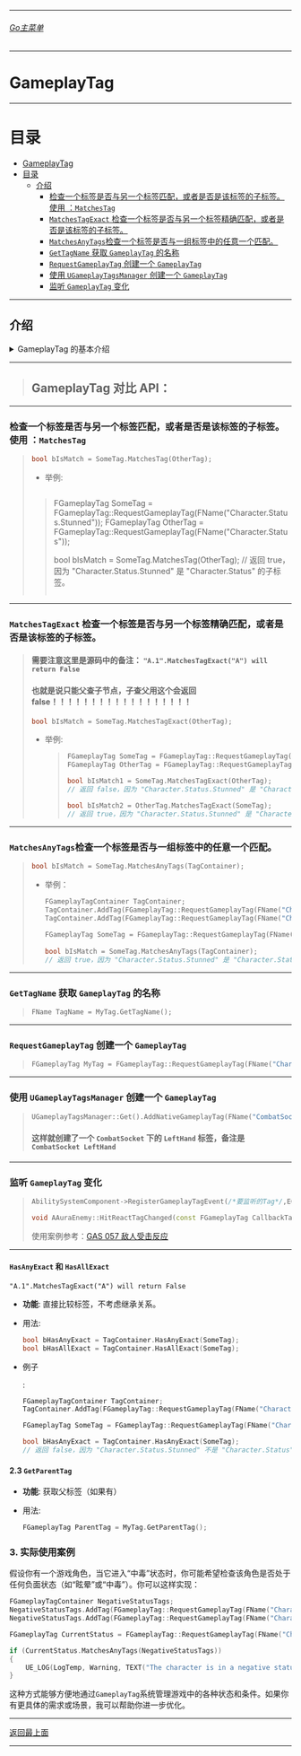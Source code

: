 ___________________________________________________________________________________________
###### [Go主菜单](../MainMenu.md)
___________________________________________________________________________________________
# GameplayTag

------

# 目录

- [GameplayTag](#gameplaytag)
- [目录](#目录)
  - [介绍](#介绍)
    - [检查一个标签是否与另一个标签匹配，或者是否是该标签的子标签。使用 ：`MatchesTag`](#检查一个标签是否与另一个标签匹配或者是否是该标签的子标签使用-matchestag)
    - [`MatchesTagExact` 检查一个标签是否与另一个标签精确匹配，或者是否是该标签的子标签。](#matchestagexact-检查一个标签是否与另一个标签精确匹配或者是否是该标签的子标签)
    - [`MatchesAnyTags`检查一个标签是否与一组标签中的任意一个匹配。](#matchesanytags检查一个标签是否与一组标签中的任意一个匹配)
    - [`GetTagName` 获取 `GameplayTag` 的名称](#gettagname-获取-gameplaytag-的名称)
    - [`RequestGameplayTag` 创建一个 `GameplayTag`](#requestgameplaytag-创建一个-gameplaytag)
    - [使用 `UGameplayTagsManager` 创建一个 `GameplayTag`](#使用-ugameplaytagsmanager-创建一个-gameplaytag)
    - [监听 `GameplayTag` 变化](#监听-gameplaytag-变化)


------



## 介绍


<details>
<summary>GameplayTag 的基本介绍</summary>

> `GameplayTag` 是虚幻引擎中的一个系统，用于为游戏中的对象、属性、事件等添加标识标签。这些标签是通过字符串形式定义的，并且通常以分层的方式组织。`GameplayTag` 系统提供了一种灵活而强大的方式来管理游戏逻辑，特别是在复杂的角色扮演游戏、多人在线游戏以及其他需要处理大量状态和条件的游戏中。
>
> ### 1. **GameplayTag 的基本概念**
>
> - **标签（Tag）**: `GameplayTag` 是一个表示特定状态、属性或行为的标识符。例如，一个角色可能具有`"Character.Status.Stunned"`（角色处于眩晕状态）这样的标签。
> - **层次结构**: `GameplayTag` 是层次化的，标签之间可以存在父子关系。例如，`"Character.Status.Stunned"` 可以是 `"Character.Status"` 的子标签，这意味着它继承了父标签的所有特性。
> - **标签容器（Tag Container）**: `GameplayTagContainer` 是一个存储多个 `GameplayTag` 的容器，用于管理对象的多种状态或属性。你可以通过这个容器来检查对象是否具有特定的标签或组合标签。
>
> ### 2. **GameplayTag 的优势**
>
> - **灵活性**: `GameplayTag` 系统允许开发者以松散耦合的方式管理状态和逻辑。不同的模块或系统可以通过标签进行通信，而不需要直接依赖于彼此的具体实现。
> - **可扩展性**: `GameplayTag` 系统可以轻松扩展，只需添加新标签即可管理新的状态或行为，无需修改已有的代码结构。
> - **层次结构管理**: 通过标签的层次结构，开发者可以通过高层标签对所有相关子标签进行操作，这使得状态管理更加简单和直观。
>
> ### 3. **GameplayTag 的使用场景**
>
> - **状态管理**: 角色或对象的状态可以通过标签来管理。例如，一个角色可以有 `"Character.Status.Poisoned"`、`"Character.Status.Stunned"` 这样的标签来表示当前状态。游戏逻辑可以通过检查这些标签来决定角色是否能够进行某些动作。
> - **技能和效果**: 游戏中的技能和效果可以使用 `GameplayTag` 来定义和检测。例如，技能可以添加 `"Skill.Fire"` 或 `"Skill.AOE"` 标签，而角色可以检测自己是否易受 `"Skill.Fire"` 类技能的影响。
> - **权限和规则**: 在多人游戏中，`GameplayTag` 可以用于定义权限和规则。例如，某个区域可能有 `"Area.Restricted"` 标签，只有具有特定权限标签的玩家才能进入。
>
> ------

</details>

------

>## GameplayTag 对比 API：

------

### 检查一个标签是否与另一个标签匹配，或者是否是该标签的子标签。使用 ：`MatchesTag`

> ```cpp
>bool bIsMatch = SomeTag.MatchesTag(OtherTag);
> ```
>
> - 举例:
> 
>   > ```cpp
>  > FGameplayTag SomeTag = FGameplayTag::RequestGameplayTag(FName("Character.Status.Stunned"));
>   > FGameplayTag OtherTag = FGameplayTag::RequestGameplayTag(FName("Character.Status"));
>  > 
>   > bool bIsMatch = SomeTag.MatchesTag(OtherTag);
>   > // 返回 true，因为 "Character.Status.Stunned" 是 "Character.Status" 的子标签。
>   > ```

------

### `MatchesTagExact` 检查一个标签是否与另一个标签精确匹配，或者是否是该标签的子标签。

> #### **需要注意这里是源码中的备注： `"A.1".MatchesTagExact("A") will return False`**
>
> #### 也就是说只能父查子节点，子查父用这个会返回 false！！！！！！！！！！！！！！！！！！
>
> ```cpp
> bool bIsMatch = SomeTag.MatchesTagExact(OtherTag);
> ```
>
> - 举例:
>
>   > ```cpp
>   > FGameplayTag SomeTag = FGameplayTag::RequestGameplayTag(FName("Character.Status.Stunned"));
>   > FGameplayTag OtherTag = FGameplayTag::RequestGameplayTag(FName("Character.Status"));
>   > 
>   > bool bIsMatch1 = SomeTag.MatchesTagExact(OtherTag);
>   > // 返回 false，因为 "Character.Status.Stunned" 是 "Character.Status" 的子标签。
>   > 
>   > bool bIsMatch2 = OtherTag.MatchesTagExact(SomeTag);
>   > // 返回 true，因为 "Character.Status.Stunned" 是 "Character.Status" 的子标签。
>   > ```

------

### `MatchesAnyTags`检查一个标签是否与一组标签中的任意一个匹配。

> ```c++
> bool bIsMatch = SomeTag.MatchesAnyTags(TagContainer);
> ```
>
> - 举例：
>
>   ```cpp
>   FGameplayTagContainer TagContainer;
>   TagContainer.AddTag(FGameplayTag::RequestGameplayTag(FName("Character.Status")));
>   TagContainer.AddTag(FGameplayTag::RequestGameplayTag(FName("Character.Action.Jump")));
>                   
>   FGameplayTag SomeTag = FGameplayTag::RequestGameplayTag(FName("Character.Status.Stunned"));
>                   
>   bool bIsMatch = SomeTag.MatchesAnyTags(TagContainer);
>   // 返回 true，因为 "Character.Status.Stunned" 是 "Character.Status" 的子标签。
>   ```

------

### `GetTagName` 获取 `GameplayTag` 的名称

> ```cpp
> FName TagName = MyTag.GetTagName();
> ```

------

### `RequestGameplayTag` 创建一个 `GameplayTag` 

> ```c++
> FGameplayTag MyTag = FGameplayTag::RequestGameplayTag(FName("Character.Status.Stunned"));
> ```

------

### 使用 `UGameplayTagsManager` 创建一个 `GameplayTag` 

> ```CPP
> UGameplayTagsManager::Get().AddNativeGameplayTag(FName("CombatSocket.LeftHand"), FString("CombatSocket LeftHand"));
> ```
>
> #### 这样就创建了一个 `CombatSocket` 下的 `LeftHand` 标签，备注是 `CombatSocket LeftHand`

------

### 监听 `GameplayTag` 变化

> ```CPP
> AbilitySystemComponent->RegisterGameplayTagEvent(/*要监听的Tag*/,EGameplayTagEventType::NewOrRemoved/*监听类型一般是这个*/).AddUObject(this,&AAuraEnemy::HitReactTagChanged)/*后面这里是绑定的回调*/;
> ```
>
> ```cpp
> void AAuraEnemy::HitReactTagChanged(const FGameplayTag CallbackTag/*要监听的Tag*/, int32 NewCount/*当前Tag新的标签计数*/)
> ```
>
> 使用案例参考：[GAS 057 敌人受击反应](./GAS_057.md)

------















#### **`HasAnyExact` 和 `HasAllExact`**
`"A.1".MatchesTagExact("A") will return False`




- **功能**: 直接比较标签，不考虑继承关系。

- 用法:

  ```cpp
  bool bHasAnyExact = TagContainer.HasAnyExact(SomeTag);
  bool bHasAllExact = TagContainer.HasAllExact(SomeTag);
  ```
  
- 例子

  :

  ```cpp
  FGameplayTagContainer TagContainer;
  TagContainer.AddTag(FGameplayTag::RequestGameplayTag(FName("Character.Status.Stunned")));
  
  FGameplayTag SomeTag = FGameplayTag::RequestGameplayTag(FName("Character.Status"));
  
  bool bHasAnyExact = TagContainer.HasAnyExact(SomeTag);
  // 返回 false，因为 "Character.Status.Stunned" 不是 "Character.Status" 的精确匹配。
  ```


#### **2.3 `GetParentTag`**

- **功能**: 获取父标签（如果有）

- 用法:

  ```cpp
  FGameplayTag ParentTag = MyTag.GetParentTag();
  ```

### 3. **实际使用案例**

假设你有一个游戏角色，当它进入“中毒”状态时，你可能希望检查该角色是否处于任何负面状态（如“眩晕”或“中毒”）。你可以这样实现：

```cpp
FGameplayTagContainer NegativeStatusTags;
NegativeStatusTags.AddTag(FGameplayTag::RequestGameplayTag(FName("Character.Status.Stunned")));
NegativeStatusTags.AddTag(FGameplayTag::RequestGameplayTag(FName("Character.Status.Poisoned")));

FGameplayTag CurrentStatus = FGameplayTag::RequestGameplayTag(FName("Character.Status.Poisoned"));

if (CurrentStatus.MatchesAnyTags(NegativeStatusTags))
{
    UE_LOG(LogTemp, Warning, TEXT("The character is in a negative status."));
}
```

这种方式能够方便地通过`GameplayTag`系统管理游戏中的各种状态和条件。如果你有更具体的需求或场景，我可以帮助你进一步优化。


___________________________________________________________________________________________

[返回最上面](#Go主菜单)

___________________________________________________________________________________________